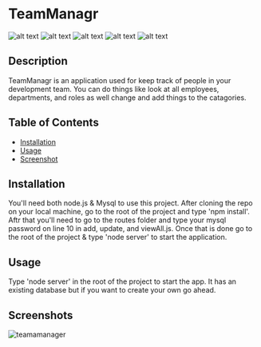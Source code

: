 # TeamManagr
![alt text](https://img.shields.io/badge/language-node.js-yellow?style=plastic)
![alt text](https://img.shields.io/badge/database-mysql-blue?style=plastic)
![alt text](https://img.shields.io/badge/license-none-brightgreen?style=plastic)
![alt text](https://img.shields.io/badge/difficulty-challenge-red?style=plastic)
![alt text](https://img.shields.io/badge/made%20by-kevin-blue?style=plastic)

## Description
TeamManagr is an application used for keep track of people in your development team. You can do things like look at all employees, departments, and roles as well change and add things to the catagories. 

## Table of Contents
- [Installation](#Installation)
- [Usage](#Usage)
- [Screenshot](#Screenshots)

## Installation
You'll need both node.js & Mysql to use this project. After cloning the repo on your local machine, go to the root of the project and type 'npm install'. Aftr that you'll need to go to the routes folder and type your mysql password on line 10 in add, update, and viewAll.js. Once that is done go to the root of the project & type 'node server' to start the application. 

## Usage
Type 'node server' in the root of the project to start the app. It has an existing database but if you want to create your own go ahead. 

## Screenshots
![teamamanager](https://user-images.githubusercontent.com/15613846/102726122-9df3af80-42e1-11eb-85b7-bd09a1a8af61.JPG)
